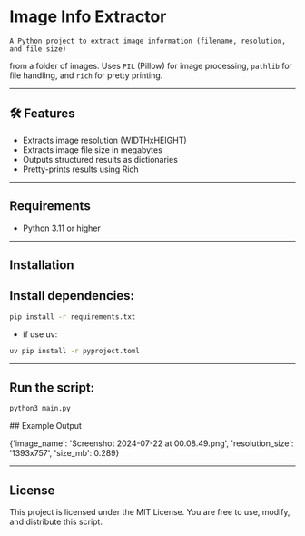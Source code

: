 # Image Info Extractor

    A Python project to extract image information (filename, resolution, and file size)
from a folder of images.
    Uses `PIL` (Pillow) for image processing, `pathlib` for file handling,
and `rich` for pretty printing.

---

## 🛠️ Features

- Extracts image resolution (WIDTHxHEIGHT)
- Extracts image file size in megabytes
- Outputs structured results as dictionaries
- Pretty-prints results using Rich

---

##  Requirements

- Python 3.11 or higher

---

## Installation
## Install dependencies:

```bash
pip install -r requirements.txt
```

- if use uv:
```bash
uv pip install -r pyproject.toml
```
---

## Run  the script:

```bash
python3 main.py
```

## Example Output

{'image_name': 'Screenshot 2024-07-22 at 00.08.49.png', 'resolution_size': '1393x757', 'size_mb': 0.289}

---

## License
This project is licensed under the MIT License.
You are free to use, modify, and distribute this script.
